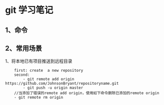 # git 学习笔记

## 1、命令 ##

## 2、常用场景 ##
1、将本地已有项目推送到远程目录
```
	first: create  a new repository
	second:
		- git remote add origin https://github.com/JohnsonBryant/repositoryname.git
		- git push -u origin master
	//当添加了错误的remote add origin，使用如下命令删除已添加的remote origin
	- git remote rm origin
```